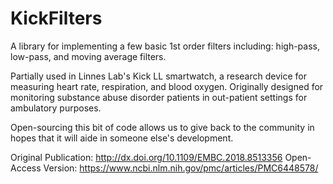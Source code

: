 # KickFilters
A library for implementing a few basic 1st order filters including: high-pass, low-pass, and moving average filters.

Partially used in Linnes Lab's Kick LL smartwatch, a research device for measuring heart rate, respiration, and blood oxygen.
Originally designed for monitoring substance abuse disorder patients in out-patient settings for ambulatory purposes.

Open-sourcing this bit of code allows us to give back to the community in hopes that it will aide in someone else's development.

Original Publication: http://dx.doi.org/10.1109/EMBC.2018.8513356
Open-Access Version: https://www.ncbi.nlm.nih.gov/pmc/articles/PMC6448578/
